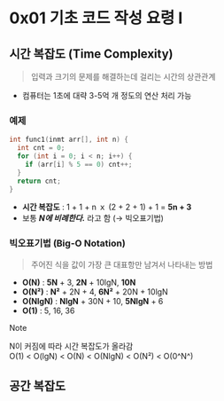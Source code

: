 # 0x01 기초 코드 작성 요령 I

## 시간 복잡도 (Time Complexity)

> 입력과 크기의 문제를 해결하는데 걸리는 시간의 상관관계

- 컴퓨터는 1초에 대략 3-5억 개 정도의 연산 처리 가능

### 예제

```cpp
int func1(inmt arr[], int n) {
  int cnt = 0;
  for (int i = 0; i < n; i++) {
    if (arr[i] % 5 == 0) cnt++;
  }
  return cnt;
}
```

- **시간 복잡도** : 1 + 1 + n ｘ (2 + 2 + 1) + 1 = **5n + 3**
- 보통 **_N에 비례한다._** 라고 함 (→ 빅오표기법)

### 빅오표기법 (Big-O Notation)

> 주어진 식을 값이 가장 큰 대표항만 남겨서 나타내는 방법

- **O(N)** : **5N** + 3, **2N** + 10lgN, **10N**
- **O(N²)** : **N²** + 2N + 4, **6N²** + 20N + 10lgN
- **O(NlgN)** : **NlgN** + 30N + 10, **5NlgN** + 6
- **O(1)** : 5, 16, 36

> [!NOTE]
> N이 커짐에 따라 시간 복잡도가 올라감  
> O(1) < O(lgN) < O(N) < O(NlgN) < O(N²) < O(0^N^)

## 공간 복잡도
